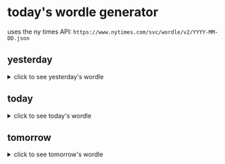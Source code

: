 # today's wordle generator

uses the ny times API: `https://www.nytimes.com/svc/wordle/v2/YYYY-MM-DD.json`

## yesterday

<details>
    <summary>click to see yesterday's wordle</summary>

    hello

</details>

## today

<details>
    <summary>click to see today's wordle</summary>

    quick

</details>

## tomorrow

<details>
    <summary>click to see tomorrow's wordle</summary>

    wrath

</details>
